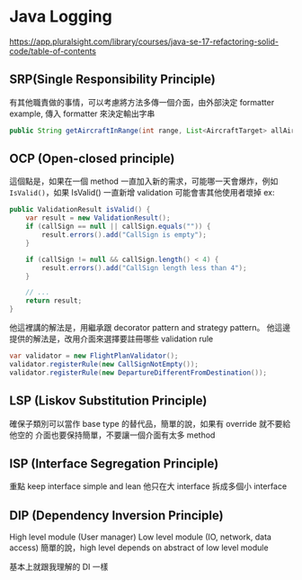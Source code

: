 # Java Logging
https://app.pluralsight.com/library/courses/java-se-17-refactoring-solid-code/table-of-contents


## SRP(Single Responsibility Principle)
有其他職責做的事情，可以考慮將方法多傳一個介面，由外部決定 formatter
example, 傳入 formatter 來決定輸出字串

```java
public String getAircraftInRange(int range, List<AircraftTarget> allAircraft, CoordinateOutputFormatter formatter)
```

## OCP (Open-closed principle)
這個點是，如果在一個 method 一直加入新的需求，可能哪一天會爆炸，例如 `IsValid()`，如果 IsValid() 一直新增 validation 可能會害其他使用者壞掉
ex:
```java
public ValidationResult isValid() {
    var result = new ValidationResult();
    if (callSign == null || callSign.equals("")) {
        result.errors().add("CallSign is empty");
    }

    if (callSign != null && callSign.length() < 4) {
        result.errors().add("CallSign length less than 4");
    }

    // ...
    return result;
}
```
他這裡講的解法是，用繼承跟 decorator pattern and strategy pattern。
他這邊提供的解法是，改用介面來選擇要註冊哪些 validation rule
```java
var validator = new FlightPlanValidator();
validator.registerRule(new CallSignNotEmpty());
validator.registerRule(new DepartureDifferentFromDestination());
```

## LSP (Liskov Substitution Principle)
確保子類別可以當作 base type 的替代品，簡單的說，如果有 override 就不要給他空的
介面也要保持簡單，不要讓一個介面有太多 method

## ISP (Interface Segregation Principle)
重點 keep interface simple and lean
他只在大 interface 拆成多個小 interface

## DIP (Dependency Inversion Principle)
High level module (User manager)
Low level module (IO, network, data access)
簡單的說，high level depends on abstract of low level module 

基本上就跟我理解的 DI 一樣